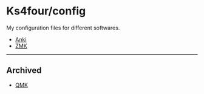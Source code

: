 # Ks4four/config

My configuration files for different softwares.

- [Anki](/anki/)
- [ZMK](/zmk/)


---

## Archived

- [QMK](/archive/qmk)
